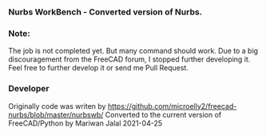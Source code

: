### Nurbs WorkBench - Converted version of Nurbs. 

### Note: 
The job is not completed yet. But many command should work. 
Due to a big discouragement from the FreeCAD forum, I stopped further developing it.
Feel free to further develop it or send me Pull Request.


### Developer
Originally code was writen by https://github.com/microelly2/freecad-nurbs/blob/master/nurbswb/
Converted to the current version of FreeCAD/Python by
Mariwan Jalal 2021-04-25
